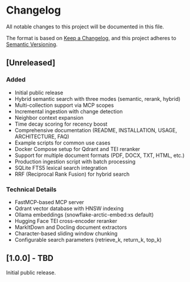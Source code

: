 # Changelog

All notable changes to this project will be documented in this file.

The format is based on [Keep a Changelog](https://keepachangelog.com/en/1.0.0/),
and this project adheres to [Semantic Versioning](https://semver.org/spec/v2.0.0.html).

## [Unreleased]

### Added
- Initial public release
- Hybrid semantic search with three modes (semantic, rerank, hybrid)
- Multi-collection support via MCP scopes
- Incremental ingestion with change detection
- Neighbor context expansion
- Time decay scoring for recency boost
- Comprehensive documentation (README, INSTALLATION, USAGE, ARCHITECTURE, FAQ)
- Example scripts for common use cases
- Docker Compose setup for Qdrant and TEI reranker
- Support for multiple document formats (PDF, DOCX, TXT, HTML, etc.)
- Production ingestion script with batch processing
- SQLite FTS5 lexical search integration
- RRF (Reciprocal Rank Fusion) for hybrid search

### Technical Details
- FastMCP-based MCP server
- Qdrant vector database with HNSW indexing
- Ollama embeddings (snowflake-arctic-embed:xs default)
- Hugging Face TEI cross-encoder reranker
- MarkItDown and Docling document extractors
- Character-based sliding window chunking
- Configurable search parameters (retrieve_k, return_k, top_k)

## [1.0.0] - TBD

Initial public release.
